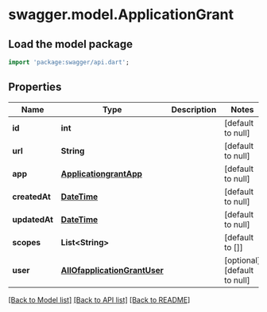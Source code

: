 # swagger.model.ApplicationGrant

## Load the model package
```dart
import 'package:swagger/api.dart';
```

## Properties
Name | Type | Description | Notes
------------ | ------------- | ------------- | -------------
**id** | **int** |  | [default to null]
**url** | **String** |  | [default to null]
**app** | [**ApplicationgrantApp**](ApplicationgrantApp.md) |  | [default to null]
**createdAt** | [**DateTime**](DateTime.md) |  | [default to null]
**updatedAt** | [**DateTime**](DateTime.md) |  | [default to null]
**scopes** | **List&lt;String&gt;** |  | [default to []]
**user** | [**AllOfapplicationGrantUser**](AllOfapplicationGrantUser.md) |  | [optional] [default to null]

[[Back to Model list]](../README.md#documentation-for-models) [[Back to API list]](../README.md#documentation-for-api-endpoints) [[Back to README]](../README.md)

